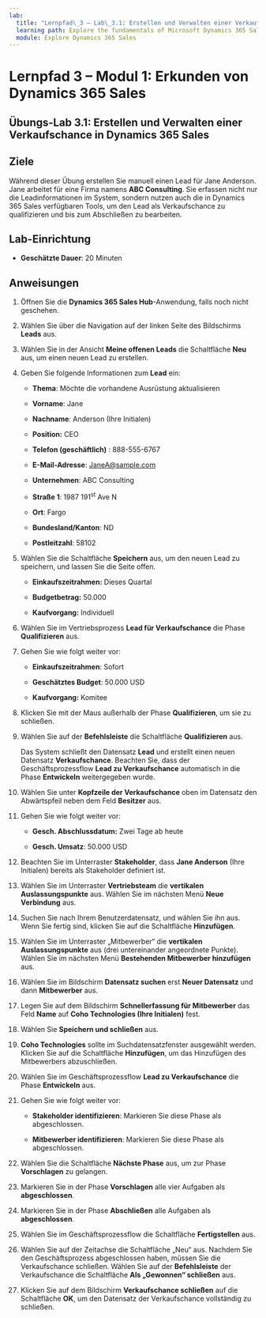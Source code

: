 ```yaml
---
lab:
  title: "Lernpfad\_3 – Lab\_3.1: Erstellen und Verwalten einer Verkaufschance in Dynamics 365 Sales"
  learning path: Explore the fundamentals of Microsoft Dynamics 365 Sales
  module: Explore Dynamics 365 Sales
---
```



Lernpfad 3 – Modul 1: Erkunden von Dynamics 365 Sales
========================

## Übungs-Lab 3.1: Erstellen und Verwalten einer Verkaufschance in Dynamics 365 Sales 

## Ziele

Während dieser Übung erstellen Sie manuell einen Lead für Jane Anderson. Jane arbeitet für eine Firma namens **ABC Consulting**. Sie erfassen nicht nur die Leadinformationen im System, sondern nutzen auch die in Dynamics 365 Sales verfügbaren Tools, um den Lead als Verkaufschance zu qualifizieren und bis zum Abschließen zu bearbeiten.


## Lab-Einrichtung

  - **Geschätzte Dauer**: 20 Minuten

## Anweisungen


1. Öffnen Sie die **Dynamics 365 Sales Hub**-Anwendung, falls noch nicht geschehen.

2. Wählen Sie über die Navigation auf der linken Seite des Bildschirms **Leads** aus. 

3. Wählen Sie in der Ansicht **Meine offenen Leads** die Schaltfläche **Neu** aus, um einen neuen Lead zu erstellen. 

4. Geben Sie folgende Informationen zum **Lead** ein:

    - **Thema**: Möchte die vorhandene Ausrüstung aktualisieren

    - **Vorname**: Jane

    - **Nachname**: Anderson (Ihre Initialen)

    - **Position:** CEO

    - **Telefon (geschäftlich)** : 888-555-6767

    - **E-Mail-Adresse**: [JaneA@sample.com](mailto:JaneA@sample.com)

    - **Unternehmen**: ABC Consulting

    - **Straße 1**: 1987 191<sup data-htmlnode="">st</sup> Ave N

    - **Ort**: Fargo

    - **Bundesland/Kanton**: ND

    - **Postleitzahl**: 58102

5. Wählen Sie die Schaltfläche **Speichern** aus, um den neuen Lead zu speichern, und lassen Sie die Seite offen. 

    - **Einkaufszeitrahmen:** Dieses Quartal

    - **Budgetbetrag:** 50.000

    - **Kaufvorgang:** Individuell

6. Wählen Sie im Vertriebsprozess **Lead für Verkaufschance** die Phase **Qualifizieren** aus.

7. Gehen Sie wie folgt weiter vor:

    - **Einkaufszeitrahmen**: Sofort

    - **Geschätztes Budget**: 50.000 USD 

    - **Kaufvorgang:** Komitee

8. Klicken Sie mit der Maus außerhalb der Phase **Qualifizieren**, um sie zu schließen. 

9. Wählen Sie auf der **Befehlsleiste** die Schaltfläche **Qualifizieren** aus. 

    Das System schließt den Datensatz **Lead** und erstellt einen neuen Datensatz **Verkaufschance**. Beachten Sie, dass der Geschäftsprozessflow **Lead zu Verkaufschance** automatisch in die Phase **Entwickeln** weitergegeben wurde. 

10. Wählen Sie unter **Kopfzeile der Verkaufschance** oben im Datensatz den Abwärtspfeil neben dem Feld **Besitzer** aus.

11. Gehen Sie wie folgt weiter vor:
    - **Gesch. Abschlussdatum:** Zwei Tage ab heute

    - **Gesch. Umsatz**: 50.000 USD
        
12. Beachten Sie im Unterraster **Stakeholder**, dass **Jane Anderson** (Ihre Initialen) bereits als Stakeholder definiert ist.

13. Wählen Sie im Unterraster **Vertriebsteam** die **vertikalen Auslassungspunkte** aus. Wählen Sie im nächsten Menü **Neue Verbindung** aus.

14. Suchen Sie nach Ihrem Benutzerdatensatz, und wählen Sie ihn aus. Wenn Sie fertig sind, klicken Sie auf die Schaltfläche **Hinzufügen**.

15. Wählen Sie im Unterraster „Mitbewerber“ die **vertikalen Auslassungspunkte** aus (drei untereinander angeordnete Punkte). Wählen Sie im nächsten Menü **Bestehenden Mitbewerber hinzufügen** aus.

16. Wählen Sie im Bildschirm **Datensatz suchen** erst **Neuer Datensatz** und dann **Mitbewerber** aus.

17. Legen Sie auf dem Bildschirm **Schnellerfassung für Mitbewerber** das Feld **Name** auf **Coho Technologies (Ihre Initialen)** fest.

18. Wählen Sie **Speichern und schließen** aus.

19. **Coho Technologies** sollte im Suchdatensatzfenster ausgewählt werden. Klicken Sie auf die Schaltfläche **Hinzufügen**, um das Hinzufügen des Mitbewerbers abzuschließen.

20. Wählen Sie im Geschäftsprozessflow **Lead zu Verkaufschance** die Phase **Entwickeln** aus. 

21. Gehen Sie wie folgt weiter vor:

    - **Stakeholder identifizieren**: Markieren Sie diese Phase als abgeschlossen.

    - **Mitbewerber identifizieren**: Markieren Sie diese Phase als abgeschlossen. 

22. Wählen Sie die Schaltfläche **Nächste Phase** aus, um zur Phase **Vorschlagen** zu gelangen. 

23. Markieren Sie in der Phase **Vorschlagen** alle vier Aufgaben als **abgeschlossen**. 

24. Markieren Sie in der Phase **Abschließen** alle Aufgaben als **abgeschlossen**. 

25. Wählen Sie im Geschäftsprozessflow die Schaltfläche **Fertigstellen** aus. 

26. Wählen Sie auf der Zeitachse die Schaltfläche „Neu“ aus. Nachdem Sie den Geschäftsprozess abgeschlossen haben, müssen Sie die Verkaufschance schließen. Wählen Sie auf der **Befehlsleiste** der Verkaufschance die Schaltfläche **Als „Gewonnen“ schließen** aus.

27. Klicken Sie auf dem Bildschirm **Verkaufschance schließen** auf die Schaltfläche **OK**, um den Datensatz der Verkaufschance vollständig zu schließen.



